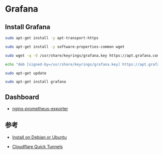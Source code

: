 # Grafana

## Install Grafana

```bash
sudo apt-get install -y apt-transport-https

sudo apt-get install -y software-properties-common wget

sudo wget -q -O /usr/share/keyrings/grafana.key https://apt.grafana.com/gpg.key

echo "deb [signed-by=/usr/share/keyrings/grafana.key] https://apt.grafana.com stable main" | sudo tee -a /etc/apt/sources.list.d/grafana.list

sudo apt-get update

sudo apt-get install grafana
```

## Dashboard

-   [nginx-prometheus-exporter](https://github.com/nginxinc/nginx-prometheus-exporter/tree/main/grafana)

## 参考

-   [Install on Debian or Ubuntu](https://grafana.com/docs/grafana/latest/setup-grafana/installation/debian/#1-download-and-install)

-   [Cloudflare Quick Tunnels](https://developers.cloudflare.com/cloudflare-one/connections/connect-apps/do-more-with-tunnels/trycloudflare/)
